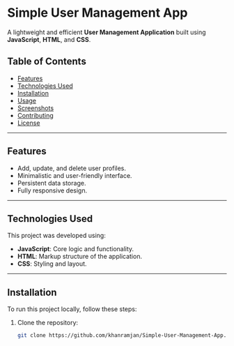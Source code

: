 # Simple User Management App

A lightweight and efficient **User Management Application** built using **JavaScript**, **HTML**, and **CSS**.

## Table of Contents
- [Features](#features)
- [Technologies Used](#technologies-used)
- [Installation](#installation)
- [Usage](#usage)
- [Screenshots](#screenshots)
- [Contributing](#contributing)
- [License](#license)

---

## Features
- Add, update, and delete user profiles.
- Minimalistic and user-friendly interface.
- Persistent data storage.
- Fully responsive design.

---

## Technologies Used
This project was developed using:
- **JavaScript**: Core logic and functionality.
- **HTML**: Markup structure of the application.
- **CSS**: Styling and layout.

---

## Installation
To run this project locally, follow these steps:

1. Clone the repository:
   ```bash
   git clone https://github.com/khanramjan/Simple-User-Management-App.git
